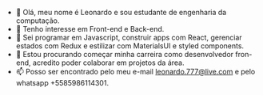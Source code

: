 - 👋 Olá, meu nome é Leonardo e sou estudante de engenharia da computação.
- 👀 Tenho interesse em Front-end e Back-end.
- 🌱 Sei programar em Javascript, construir apps com React, gerenciar estados com Redux e estilizar com MaterialsUI e styled components.
- 💞️ Estou procurando começar minha carreira como desenvolvedor fron-end, acredito poder colaborar em projetos da área.
- 📫 Posso ser encontrado pelo meu e-mail leonardo.777@live.com e pelo whatsapp +5585986114301.

<!---
Leonardo2606/Leonardo2606 is a ✨ special ✨ repository because its `README.md` (this file) appears on your GitHub profile.
You can click the Preview link to take a look at your changes.
--->
